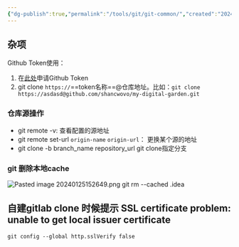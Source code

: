 ```yaml
---
{"dg-publish":true,"permalink":"/tools/git/git-common/","created":"2024-01-19T16:07:09.259+08:00","updated":"2024-01-31T10:14:08.529+08:00"}
---
```



## 杂项

Github Token使用：
1. 在[此处](https://github.com/settings/tokens/new?scopes=repo)申请Github Token
2. git clone `https://`==token名称==@仓库地址。比如：`git clone https://asdasd@github.com/shancwovo/my-digital-garden.git`

### 仓库源操作
+ git remote -v: 查看配置的源地址
+ git remote set-url `origin-name` `origin-url`： 更换某个源的地址
+ git clone -b branch_name repository_url  git clone指定分支


### git 删除本地cache
![Pasted image 20240125152649.png](/img/user/attachments/Pasted%20image%2020240125152649.png)
git rm --cached .idea

## 自建gitlab clone 时候提示  SSL certificate problem: unable to get local issuer certificate

`git config --global http.sslVerify false`